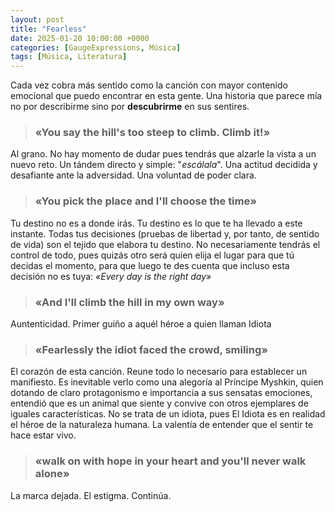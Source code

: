 ```yaml
---
layout: post
title: "Fearless"
date: 2025-01-20 10:00:00 +0000
categories: [GaugeExpressions, Música]
tags: [Música, Literatura]
---
```




Cada vez cobra más sentido como la canción con mayor contenido emocional que puedo encontrar en esta gente. Una historia que parece mía no por describirme sino por **descubrirme** en sus sentires.


>### «You say the hill's too steep to climb. Climb it!»

Al grano. No hay momento de dudar pues tendrás que alzarle la vista a un nuevo reto. Un tándem directo y simple: "*escálala*". Una actitud decidida y desafiante ante la adversidad. Una voluntad de poder clara.

>### «You pick the place and I'll choose the time»

Tu destino no es a donde irás. Tu destino es lo que te ha llevado a este instante. Todas tus decisiones (pruebas de libertad y, por tanto, de sentido de vida) son el tejido que elabora tu destino. No necesariamente tendrás el control de todo, pues quizás otro será quien elija el lugar para que tú decidas el momento, para que luego te des cuenta que incluso esta decisión no es tuya: *«Every day is the right day»*

>### «And I'll climb the hill in my own way»

Auntenticidad. Primer guiño a aquél héroe a quien llaman Idiota

>### «Fearlessly the idiot faced the crowd, smiling»

El corazón de esta canción. Reune todo lo necesario para establecer un manifiesto. Es inevitable verlo como una alegoría al Príncipe Myshkin, quien dotando de claro protagonismo e importancia a sus sensatas emociones, entendió que es un animal que siente y convive con otros ejemplares de iguales características. No se trata de un idiota, pues El Idiota es en realidad el héroe de la naturaleza humana. La valentía de entender que el sentir te hace estar vivo.

>### «walk on with hope in your heart and you'll never walk alone»

La marca dejada. El estigma. Continúa. 








